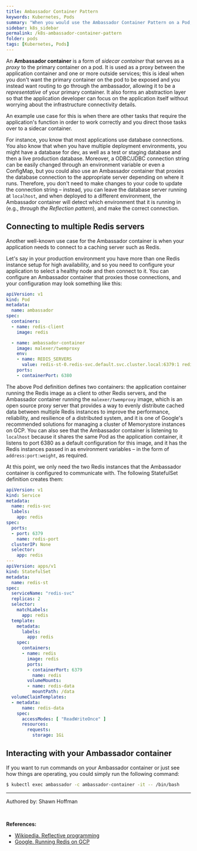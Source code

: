 ```yaml
---
title: Ambassador Container Pattern
keywords: Kubernetes, Pods
summary: "When you would use the Ambassador Container Pattern on a Pod, with examples"
sidebar: k8s_sidebar
permalink: /k8s-ambassador-container-pattern
folder: pods
tags: [Kubernetes, Pods]
---
```


An **Ambassador container** is a form of *sidecar container* that serves as a *proxy* to the primary container on a pod. It is used as a proxy between the application container and one or more outside services; this is ideal when you don't want the primary container on the pod to be exposed and you instead want routing to go through the ambassador, allowing it to be a *representative* of your primary container. It also forms an abstraction layer so that the application developer can focus on the application itself without worrying about the infrastructure connectivity details.

An example use case for this is when there are other tasks that require the application's function in order to work correctly and you direct those tasks over to a sidecar container.

For instance, you know that most applications use database connections. You also know that when you have multiple deployment environments, you might have a database for dev, as well as a test or staging database and then a live production database. Moreover, a ODBC/JDBC connection string can be easily changed through an environment variable or even a ConfigMap, but you could also use an Ambassador container that proxies the database connection to the appropriate server depending on where it runs. Therefore, you don't need to make changes to your code to update the connection string – instead, you can leave the database server running at `localhost`, and when deployed to a different environment, the Ambassador container will detect which environment that it is running in (e.g., *through the Reflection pattern*), and make the correct connection.

## Connecting to multiple Redis servers

Another well-known use case for the Ambassador container is when your application needs to connect to a caching server such as Redis.

Let's say in your production environment you have more than one Redis instance setup for high availability, and so you need to configure your application to select a healthy node and then connect to it. You can configure an Ambassador container that proxies those connections, and your configuration may look something like this:

```yaml
apiVersion: v1
kind: Pod
metadata:
  name: ambassador
spec:
  containers:
  - name: redis-client
    image: redis

  - name: ambassador-container
    image: malexer/twemproxy
    env:
    - name: REDIS_SERVERS
      value: redis-st-0.redis-svc.default.svc.cluster.local:6379:1 redis-st-1.redis-svc.default.svc.cluster.local:6379:1
    ports:
    - containerPort: 6380
```

The above Pod definition defines two containers: the application container running the Redis image as a client to other Redis servers, and the Ambassador container running the `malexer/twemproxy` image, which is an open source proxy server that provides a way to evenly distribute cached data between multiple Redis instances to improve the performance, reliability, and resilience of a distributed system, and it is one of Google's recommended solutions for managing a cluster of Memorystore instances on GCP. You can also see that the Ambassador container is listening to `localhost` because it shares the same Pod as the application container, it listens to port 6380 as a default configuration for this image, and it has the Redis instances passed in as environment variables – in the form of `address:port:weight`, as required.

At this point, we only need the two Redis instances that the Ambassador container is configured to communicate with. The following StatefulSet definition creates them:

```yaml
apiVersion: v1
kind: Service
metadata:
  name: redis-svc
  labels:
    app: redis
spec:
  ports:
  - port: 6379
    name: redis-port
  clusterIP: None
  selector:
    app: redis
---
apiVersion: apps/v1
kind: StatefulSet
metadata:
  name: redis-st
spec:
  serviceName: "redis-svc"
  replicas: 2
  selector:
    matchLabels:
      app: redis
  template:
    metadata:
      labels:
        app: redis
    spec:
      containers:
      - name: redis
        image: redis
        ports:
        - containerPort: 6379
          name: redis
        volumeMounts:
        - name: redis-data
          mountPath: /data
  volumeClaimTemplates:
  - metadata:
      name: redis-data
    spec:
      accessModes: [ "ReadWriteOnce" ]
      resources:
        requests:
          storage: 1Gi
```

## Interacting with your Ambassador container

If you want to run commands on your Ambassador container or just see how things are operating, you could simply run the following command:

```bash
$ kubectl exec ambassador -c ambassador-container -it -- /bin/bash
```

---

Authored by: Shawn Hoffman

<br>

**References:**

- [Wikipedia. Reflective programming](https://en.wikipedia.org/wiki/Reflective_programming)
- [Google. Running Redis on GCP](https://cloud.google.com/blog/products/databases/running-redis-on-gcp-four-deployment-scenarios)